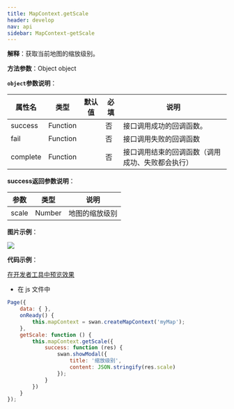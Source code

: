 ```yaml
---
title: MapContext.getScale	
header: develop
nav: api
sidebar: MapContext-getScale	
---
```




**解释**：获取当前地图的缩放级别。

**方法参数**：Object object

**`object`参数说明**：

|属性名 |类型  |默认值 |必填|说明|
|---- | ---- | ---- |---- |---|
|success   |Function  |   |否  |接口调用成功的回调函数。|
|fail  |Function  |   | 否 |接口调用失败的回调函数|
|complete   | Function   |  | 否 |接口调用结束的回调函数（调用成功、失败都会执行）|


**success返回参数说明**：

|参数 | 类型 |说明|
|---- | ---- | ---- |
|scale|Number|地图的缩放级别 |
 

**图片示例**：

<div class="m-doc-custom-examples">
    <div class="m-doc-custom-examples-correct">
        <img src="https://b.bdstatic.com/miniapp/images/getScale.gif">
    </div>
    <div class="m-doc-custom-examples-correct">
        <img src=" ">
    </div>
    <div class="m-doc-custom-examples-correct">
        <img src=" ">
    </div>     
</div>

**代码示例**：

<a href="swanide://fragment/9f39f67280da838ca99d8be3e100008e1573557670114" title="在开发者工具中预览效果" target="_self">在开发者工具中预览效果</a>

* 在 js 文件中

```js
Page({
    data: { },
    onReady() {
        this.mapContext = swan.createMapContext('myMap');
    },
    getScale: function () {
        this.mapContext.getScale({
            success: function (res) {
                swan.showModal({
                    title: '缩放级别',
                    content: JSON.stringify(res.scale)
                });
            }
        })
    }
});

```

